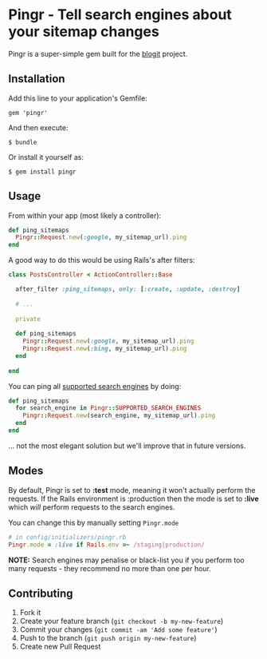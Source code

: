 # Pingr - Tell search engines about your sitemap changes

Pingr is a super-simple gem built for the [blogit](http://github.com/KatanaCode/blogit "A Rails Blogging Engine") project.

## Installation

Add this line to your application's Gemfile:

    gem 'pingr'

And then execute:

    $ bundle

Or install it yourself as:

    $ gem install pingr

## Usage

From within your app (most likely a controller):

``` ruby
def ping_sitemaps
  Pingr::Request.new(:google, my_sitemap_url).ping
end
```

A good way to do this would be using Rails's after filters:

``` ruby
class PostsController < ActionController::Base

  after_filter :ping_sitemaps, only: [:create, :update, :destroy]
  
  # ... 
  
  private
  
  def ping_sitemaps
    Pingr::Request.new(:google, my_sitemap_url).ping
    Pingr::Request.new(:bing, my_sitemap_url).ping
  end
  
end
```

You can ping all [supported search engines](/lib/pingr.rb) by doing:

``` ruby
def ping_sitemaps
  for search_engine in Pingr::SUPPORTED_SEARCH_ENGINES
    Pingr::Request.new(search_engine, my_sitemap_url).ping
  end
end
```

... not the most elegant solution but we'll improve that in future versions.

## Modes

By default, Pingr is set to **:test** mode, meaning it won't actually perform the requests. If the Rails environment is :production then the mode is set to **:live** which *will* perform requests to the search engines.

You can change this by manually setting `Pingr.mode`

``` ruby
# in config/initializers/pingr.rb
Pingr.mode = :live if Rails.env =~ /staging|production/
```

**NOTE:** Search engines may penalise or black-list you if you perform too many requests - they recommend no more than one per hour.

## Contributing

1. Fork it
2. Create your feature branch (`git checkout -b my-new-feature`)
3. Commit your changes (`git commit -am 'Add some feature'`)
4. Push to the branch (`git push origin my-new-feature`)
5. Create new Pull Request
